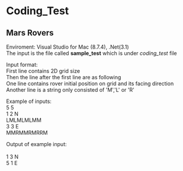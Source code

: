 # Coding_Test
## Mars Rovers

Enviroment: Visual Studio for Mac (8.7.4), .Net(3.1)  
The input is the file called **sample_test** which is under *coding_test* file<br>

Input format:<br>
First line contains 2D grid size<br> 
Then the line after the first line are as following<br>
One line contains rover initial position on grid and its facing direction<br>
Another line is a string only consisted of 'M','L' or 'R'<br>


Example of inputs:<br>
5 5<br>
1 2 N<br>
LMLMLMLMM<br>
3 3 E<br>
MMRMMRMRRM<br>

Output of example input:<br>  
1 3 N<br>
5 1 E<br>

